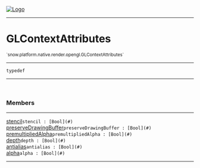 
[![Logo](../../../../../../images/logo.png)](../../../../../../api/index.html)

---



<h1>GLContextAttributes</h1>
<small>`snow.platform.native.render.opengl.GLContextAttributes`</small>



---

`typedef`

---

&nbsp;
&nbsp;



<h3>Members</h3> <hr/><span class="member apipage">
                <a name="stencil"><a class="lift" href="#stencil">stencil</a></a><code class="signature apipage">stencil : [Bool](#)</code><br/></span>
            <span class="small_desc_flat"></span><span class="member apipage">
                <a name="preserveDrawingBuffer"><a class="lift" href="#preserveDrawingBuffer">preserveDrawingBuffer</a></a><code class="signature apipage">preserveDrawingBuffer : [Bool](#)</code><br/></span>
            <span class="small_desc_flat"></span><span class="member apipage">
                <a name="premultipliedAlpha"><a class="lift" href="#premultipliedAlpha">premultipliedAlpha</a></a><code class="signature apipage">premultipliedAlpha : [Bool](#)</code><br/></span>
            <span class="small_desc_flat"></span><span class="member apipage">
                <a name="depth"><a class="lift" href="#depth">depth</a></a><code class="signature apipage">depth : [Bool](#)</code><br/></span>
            <span class="small_desc_flat"></span><span class="member apipage">
                <a name="antialias"><a class="lift" href="#antialias">antialias</a></a><code class="signature apipage">antialias : [Bool](#)</code><br/></span>
            <span class="small_desc_flat"></span><span class="member apipage">
                <a name="alpha"><a class="lift" href="#alpha">alpha</a></a><code class="signature apipage">alpha : [Bool](#)</code><br/></span>
            <span class="small_desc_flat"></span>







---

&nbsp;
&nbsp;
&nbsp;
&nbsp;